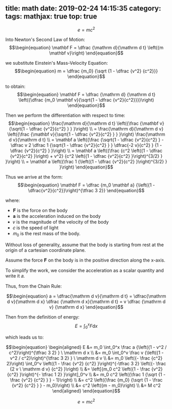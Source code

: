 title: math
date: 2019-02-24 14:15:35
category:
tags:
mathjax: true
top: true 
---

$$\begin{equation}
e=mc^2
\end{equation}$$

<!-- more -->

Into Newton's Second Law of Motion:
$$\begin{equation}
\mathbf F = \dfrac {\mathrm d}{\mathrm d t} \left({m \mathbf v}\right)
\end{equation}$$

we substitute Einstein's Mass-Velocity Equation:
$$\begin{equation}
m = \dfrac {m_0} {\sqrt {1 - \dfrac {v^2} {c^2}}}
\end{equation}$$

to obtain:
$$\begin{equation}
\mathbf F = \dfrac {\mathrm d} {\mathrm d t} \left({\dfrac {m_0 \mathbf v}{\sqrt{1 - \dfrac {v^2}{c^2}}}}\right)
\end{equation}$$

Then we perform the differentiation with respect to time:
$$\begin{equation}
\frac{\mathrm d}{\mathrm d t} \left({\frac {\mathbf v}{\sqrt{1 - \dfrac {v^2}{c^2} } } }\right) \\ 
= \frac{\mathrm d}{\mathrm d v} \left({\frac {\mathbf v}{\sqrt{1 - \dfrac {v^2}{c^2} } } }\right) \frac{\mathrm d v}{\mathrm d t} \\
= \mathbf a \left({\frac {\sqrt{1 - \dfrac {v^2}{c^2} } - \dfrac v 2 \dfrac 1 {\sqrt{1 - \dfrac {v^2}{c^2} } } \dfrac{-2 v}{c^2} } {1 - \dfrac {v^2}{c^2} } }\right) \\
= \mathbf a \left({\frac {c^2 \left({1 - \dfrac {v^2}{c^2} }\right) + v^2} {c^2 \left({1 - \dfrac {v^2}{c^2} }\right)^{3/2} } }\right) \\
= \mathbf a \left({\frac 1 {\left({1 - \dfrac {v^2}{c^2} }\right)^{3/2} } }\right)
\end{equation}$$

Thus we arrive at the form:
$$\begin{equation}
\mathbf F = \dfrac {m_0 \mathbf a} {\left({1 - \dfrac{v^2}{c^2}}\right)^{\tfrac 3 2}}
\end{equation}$$

where:
- 𝐅 is the force on the body
- 𝐚 is the acceleration induced on the body
- 𝑣 is the magnitude of the velocity of the body
- 𝑐 is the speed of light
- 𝑚<sub>0</sub> is the rest mass of the body.

Without loss of generality, assume that the body is starting from rest at the origin of a cartesian coordinate plane.

Assume the force 𝐅 on the body is in the positive direction along the x-axis.

To simplify the work, we consider the acceleration as a scalar quantity and write it 𝑎.

Thus, from the Chain Rule:

$$\begin{equation}
a = \dfrac{\mathrm d v}{\mathrm d t} = \dfrac{\mathrm d v}{\mathrm d x} \dfrac {\mathrm d x}{\mathrm d t} = v \dfrac {\mathrm d v} {\mathrm d x}
\end{equation}$$

Then from the definition of energy:
$$\begin{equation}
\displaystyle E = \int_0^x F \mathrm d x
\end{equation}$$

which leads us to:

$$\begin{equation}
\begin{aligned}
E &= m_0 \int_0^x \frac a {\left({1 - v^2 / c^2}\right)^{\tfrac 3 2} } \ \mathrm d x \\
  &= m_0 \int_0^v \frac v {\left({1 - v^2 / c^2}\right)^{\tfrac 3 2} } \ \mathrm d v \\
  &= m_0 \left({- \frac {c^2} 2}\right) \int_0^v \left({1 - \frac {v^2} {c^2} }\right)^{-\tfrac 3 2} \left({- \frac {2 v \ \mathrm d v} {c^2} }\right) \\
  &= \left[{m_0 c^2 \left({1 - \frac {v^2} {c^2} }\right)^{- \tfrac 1 2} }\right]_0^v \\
  &= m_0 c^2 \left({\frac 1 {\sqrt {1 - \frac {v^2} {c^2} } } - 1}\right) \\
  &= c^2 \left({\frac {m_0} {\sqrt {1 - \frac {v^2} {c^2} } } - m_0}\right) \\
  &= c^2 \left({m - m_0}\right) \\
  &= M c^2
\end{aligned}
\end{equation}$$


$$\begin{equation}
e=mc^2
\end{equation}$$



